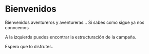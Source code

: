 # Bienvenidos

Bienvenidos aventureros y aventureras... Si sabes como sigue ya nos conocemos

A la izquierda puedes encontrar la estructuración de la campaña.

Espero que lo disfrutes.


